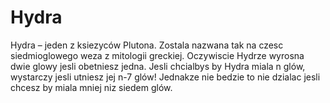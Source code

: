 # Hydra

Hydra – jeden z ksiezyców Plutona. Zostala nazwana tak na czesc siedmioglowego
weza z mitologii greckiej. Oczywiscie Hydrze wyrosna dwie glowy jesli obetniesz
jedna. Jesli chcialbys by Hydra miala n glów, wystarczy jesli utniesz jej n-7
glów! Jednakze nie bedzie to nie dzialac jesli chcesz by miala mniej niz siedem
glów.
